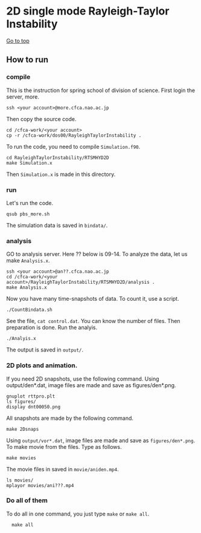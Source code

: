 # 2D single mode Rayleigh-Taylor Instability

[Go to top](../README.md)  

## How to run

### compile 
This is the instruction for spring school of division of science. First login the server, more.

    ssh <your account>@more.cfca.nao.ac.jp
    
Then copy the source code.

    cd /cfca-work/<your account>
    cp -r /cfca-work/dos00/RayleighTaylorInstability .
To run the code, you need to compile `Simulation.f90`.
    
    cd RayleighTaylorInstability/RTSMHYD2D
    make Simulation.x
    
Then `Simulation.x` is made in this directory.

### run
Let's run the code.
    
    qsub pbs_more.sh
    
The simulation data is saved in `bindata/`.

### analysis
GO to analysis server. Here ?? below is 09-14. To analyze the data, let us make `Analysis.x`.
    
    ssh <your account>@an??.cfca.nao.ac.jp
    cd /cfca-work/<your account>/RayleighTaylorInstability/RTSMHYD2D/analysis .
    make Analysis.x
    
Now you have many time-snapshots of data. To count it, use a script.
    
    ./CountBindata.sh
   
See the file, `cat control.dat`. You can know the number of files.
Then preparation is done. Run the analyis.
    
    ./Analyis.x
    
The output is saved in `output/`.
### 2D plots and animation.
If you need 2D snapshots, use the following command. Using output/den*.dat, image files are made and save as figures/den*.png.
    
    gnuplot rttpro.plt
    ls figures/
    display dnt00050.png
    
All snapshots are made by the following command. 
    
    make 2Dsnaps
   
Using `output/vor*.dat`, image files are made and save as `figures/den*.png`.
To make movie from the files. Type as follows.

    make movies
   
The movie files in saved in `movie/aniden.mp4`.

    ls movies/
    mplayor movies/ani???.mp4
    

### Do all of them
To do all in one command, you just type `make` or `make all`.
   
      make all
      
